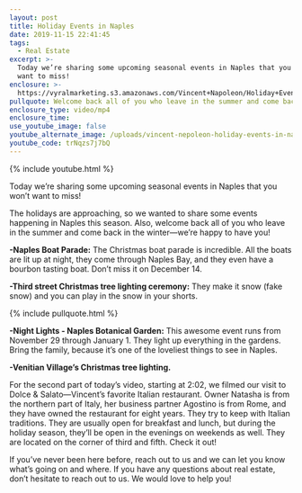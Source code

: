 ```yaml
---
layout: post
title: Holiday Events in Naples
date: 2019-11-15 22:41:45
tags:
  - Real Estate
excerpt: >-
  Today we’re sharing some upcoming seasonal events in Naples that you won’t
  want to miss!
enclosure: >-
  https://vyralmarketing.s3.amazonaws.com/Vincent+Napoleon/Holiday+Events+in+Naples.mp4
pullquote: Welcome back all of you who leave in the summer and come back in the winter!
enclosure_type: video/mp4
enclosure_time:
use_youtube_image: false
youtube_alternate_image: /uploads/vincent-nepoleon-holiday-events-in-naples-youtube.jpg
youtube_code: trNqzs7j7bQ
---
```


{% include youtube.html %}

Today we’re sharing some upcoming seasonal events in Naples that you won’t want to miss\!

The holidays are approaching, so we wanted to share some events happening in Naples this season. Also, welcome back all of you who leave in the summer and come back in the winter—we’re happy to have you\!

**\-Naples Boat Parade:** The Christmas boat parade is incredible. All the boats are lit up at night, they come through Naples Bay, and they even have a bourbon tasting boat. Don’t miss it on December 14.

**\-Third street Christmas tree lighting ceremony:** They make it snow (fake snow) and you can play in the snow in your shorts.

{% include pullquote.html %}

**\-Night Lights - Naples Botanical Garden:** This awesome event runs from November 29 through January 1. They light up everything in the gardens. Bring the family, because it’s one of the loveliest things to see in Naples.&nbsp;

**\-Venitian Village’s Christmas tree lighting.**

For the second part of today’s video, starting at 2:02, we filmed our visit to Dolce & Salato—Vincent’s favorite Italian restaurant. Owner Natasha is from the northern part of Italy, her business partner Agostino is from Rome, and they have owned the restaurant for eight years. They try to keep with Italian traditions. They are usually open for breakfast and lunch, but during the holiday season, they’ll be open in the evenings on weekends as well. They are located on the corner of third and fifth. Check it out\!

If you’ve never been here before, reach out to us and we can let you know what’s going on and where. If you have any questions about real estate, don’t hesitate to reach out to us. We would love to help you\!

&nbsp;